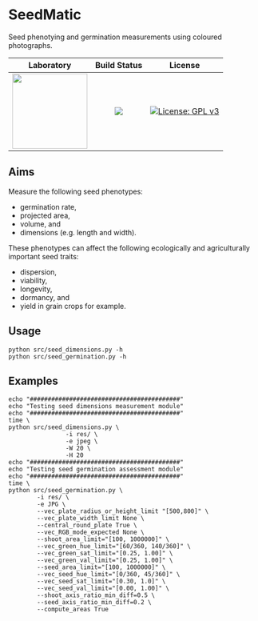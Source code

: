 # SeedMatic
Seed phenotying and germination measurements using coloured photographs.

|**Laboratory**|**Build Status**|**License**|
|:---:|:---:|:---:|
| <a href="https://adaptive-evolution.biosciences.unimelb.edu.au/"><img src="https://adaptive-evolution.biosciences.unimelb.edu.au/Adaptive%20Evolution%20Logo%20mod.png" width="150"></a> | <a href="https://github.com/jeffersonfparil/SeedMatic/actions"><img src="https://github.com/jeffersonfparil/SeedMatic/actions/workflows/python.yml/badge.svg"></a> | [![License: GPL v3](https://img.shields.io/badge/License-GPLv3-blue.svg)](https://www.gnu.org/licenses/gpl-3.0) |

## Aims
Measure the following seed phenotypes:
- germination rate,
- projected area,
- volume, and
- dimensions (e.g. length and width).

These phenotypes can affect the following ecologically and agriculturally important seed traits:
- dispersion,
- viability,
- longevity,
- dormancy, and
- yield in grain crops for example.

## Usage
```
python src/seed_dimensions.py -h
python src/seed_germination.py -h
```

## Examples
```
echo "##########################################"
echo "Testing seed dimensions measurement module"
echo "##########################################"
time \
python src/seed_dimensions.py \
                -i res/ \
                -e jpeg \
                -W 20 \
                -H 20
echo "##########################################"
echo "Testing seed germination assessment module"
echo "##########################################"
time \
python src/seed_germination.py \
        -i res/ \
        -e JPG \
        --vec_plate_radius_or_height_limit "[500,800]" \
        --vec_plate_width_limit None \
        --central_round_plate True \
        --vec_RGB_mode_expected None \
        --shoot_area_limit="[100, 1000000]" \
        --vec_green_hue_limit="[60/360, 140/360]" \
        --vec_green_sat_limit="[0.25, 1.00]" \
        --vec_green_val_limit="[0.25, 1.00]" \
        --seed_area_limit="[100, 1000000]" \
        --vec_seed_hue_limit="[0/360, 45/360]" \
        --vec_seed_sat_limit="[0.30, 1.0]" \
        --vec_seed_val_limit="[0.00, 1.00]" \
        --shoot_axis_ratio_min_diff=0.5 \
        --seed_axis_ratio_min_diff=0.2 \
        --compute_areas True

```
